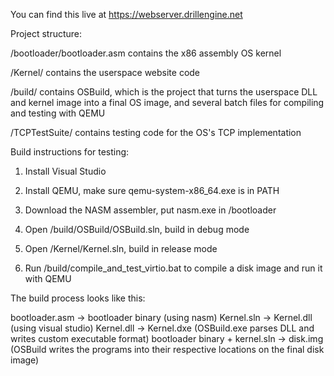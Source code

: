 You can find this live at https://webserver.drillengine.net

Project structure:

/bootloader/bootloader.asm contains the x86 assembly OS kernel

/Kernel/ contains the userspace website code

/build/ contains OSBuild, which is the project that turns the userspace DLL and kernel image into a final OS image, and several batch files for compiling and testing with QEMU

/TCPTestSuite/ contains testing code for the OS's TCP implementation

Build instructions for testing:

1. Install Visual Studio

2. Install QEMU, make sure qemu-system-x86_64.exe is in PATH

3. Download the NASM assembler, put nasm.exe in /bootloader

4. Open /build/OSBuild/OSBuild.sln, build in debug mode

5. Open /Kernel/Kernel.sln, build in release mode

6. Run /build/compile_and_test_virtio.bat to compile a disk image and run it with QEMU


The build process looks like this:

bootloader.asm -> bootloader binary (using nasm)
Kernel.sln -> Kernel.dll (using visual studio)
Kernel.dll -> Kernel.dxe (OSBuild.exe parses DLL and writes custom executable format)
bootloader binary + kernel.sln -> disk.img (OSBuild writes the programs into their respective locations on the final disk image)